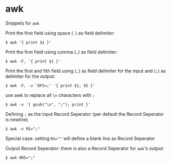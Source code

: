 # awk

Snippets for `awk`

Print the first field using space (` `) as field delimiter:

    $ awk '{ print $1 }'

Print the first field using comma (`,`) as field delimiter:

    $ awk -F, '{ print $1 }'

Print the first and fith field using (`,`) as field delimiter for the input and (`;`) as
delimiter for the output:

    $ awk -F, -v 'OFS=;' '{ print $1, $5 }'

use awk to replace all `\n` characters with `;`

    $ awk -v '{ gsub("\n", ";"); print }'

Defining `;` as the input Record Seperator (per default the Record Seperator is
newline)

    $ awk -v RS=";"

Special case: setting `RS=""` will define a blank line as Record Seperator

Output Record Seperator: there is also a Record Seperator for `awk`'s output:

    $ awk ORS=";"
